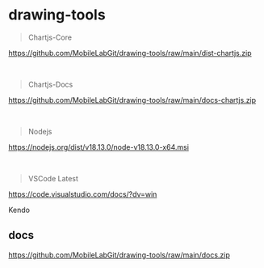 # drawing-tools
> Chartjs-Core

https://github.com/MobileLabGit/drawing-tools/raw/main/dist-chartjs.zip

<br/>

> Chartjs-Docs

https://github.com/MobileLabGit/drawing-tools/raw/main/docs-chartjs.zip

<br/>


> Nodejs


https://nodejs.org/dist/v18.13.0/node-v18.13.0-x64.msi

<br/>

> VSCode Latest


https://code.visualstudio.com/docs/?dv=win


Kendo

## docs
https://github.com/MobileLabGit/drawing-tools/raw/main/docs.zip
